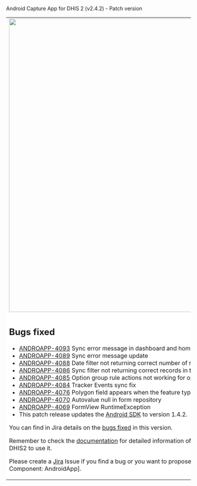 Android Capture App for DHIS 2 (v2.4.2) - Patch version
<table>
<tr> 
<td> 
<img src="https://s3-eu-west-1.amazonaws.com/content.dhis2.org/dhis2-android/android-chrome-384x384.png" width="800"> 
</td> 
<td>
This is a patch version of the <strong>DHIS2 Android App</strong> It builds upon the last version including bug fixes that couldn't wait to the next version. 
It includes no functional improvements neither changes in the User Interface. It means that yours users can update without experiencing any change in the UI. 
</td>
</tr> 
<tr> 
<td colspan="2" bgcolor="white">

## Bugs fixed
* [ANDROAPP-4093](https://jira.dhis2.org/browse/ANDROAPP-4093) Sync error message in dashboard and home
* [ANDROAPP-4089](https://jira.dhis2.org/browse/ANDROAPP-4089) Sync error message update
* [ANDROAPP-4088](https://jira.dhis2.org/browse/ANDROAPP-4088) Date filter not returning correct number of records
* [ANDROAPP-4086](https://jira.dhis2.org/browse/ANDROAPP-4086) Sync filter not returning correct records in tracker
* [ANDROAPP-4085](https://jira.dhis2.org/browse/ANDROAPP-4085) Option group rule actions not working for option set with more than 15 options
* [ANDROAPP-4084](https://jira.dhis2.org/browse/ANDROAPP-4084) Tracker Events sync fix
* [ANDROAPP-4076](https://jira.dhis2.org/browse/ANDROAPP-4076) Polygon field appears when the feature type is point for auto-generated events
* [ANDROAPP-4070](https://jira.dhis2.org/browse/ANDROAPP-4070) Autovalue null in form repository
* [ANDROAPP-4069](https://jira.dhis2.org/browse/ANDROAPP-4069) FormView RuntimeException
* This patch release updates the [Android SDK](https://github.com/dhis2/dhis2-android-sdk) to version 1.4.2.
    
You can find in Jira details on the [bugs fixed](https://jira.dhis2.org/issues/?filter=12074) in this version. 

Remember to check the [documentation](https://www.dhis2.org/android-documentation) for detailed 
information of the features included in the App and how to configure DHIS2 to use it. 

Please create a [Jira](https://jira.dhis2.org/secure/Dashboard.jspa) Issue if you find a bug or 
you want to propose a new functionality. [Project: Android App for DHIS2 | Component: 
AndroidApp].
</td>
</tr>
</table>